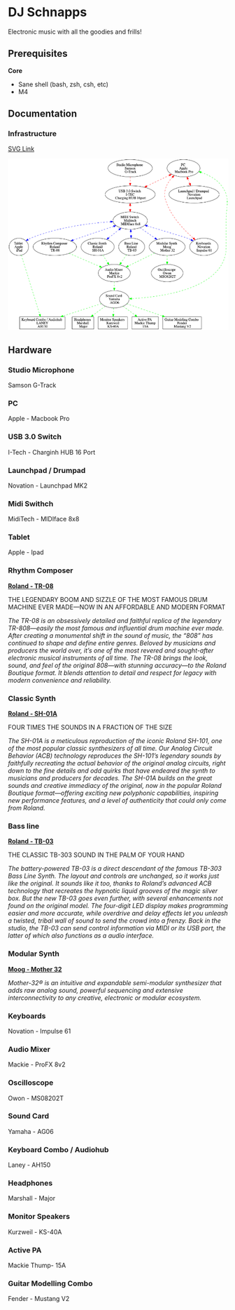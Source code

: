 # DJ Schnapps

Electronic music with all the goodies and frills!

## Prerequisites

**Core**

- Sane shell (bash, zsh, csh, etc)
- M4

## Documentation

### Infrastructure

[SVG Link](https://github.com/korczis/dj-schnapps/raw/master/assets/images/dots/infrastructure.svg)

![Infrastructure](https://github.com/korczis/dj-schnapps/raw/master/assets/images/dots/infrastructure.png)

## Hardware

### Studio Microphone

Samson G-Track


### PC

Apple - Macbook Pro


### USB 3.0 Switch

I-Tech - Charginh HUB 16 Port


### Launchpad / Drumpad

Novation - Launchpad MK2


###  Midi Swithch

MidiTech - MIDIface 8x8


### Tablet

Apple - Ipad


### Rhythm Composer

**[Roland - TR-08](https://www.roland.com/global/products/tr-08)**

THE LEGENDARY BOOM AND SIZZLE OF THE MOST FAMOUS DRUM MACHINE EVER MADE—NOW IN AN AFFORDABLE AND MODERN FORMAT

*The TR-08 is an obsessively detailed and faithful replica of the legendary TR-808—easily the most famous and influential drum machine ever made. After creating a monumental shift in the sound of music, the “808” has continued to shape and define entire genres. Beloved by musicians and producers the world over, it’s one of the most revered and sought-after electronic musical instruments of all time. The TR-08 brings the look, sound, and feel of the original 808—with stunning accuracy—to the Roland Boutique format. It blends attention to detail and respect for legacy with modern convenience and reliability.*

### Classic Synth

**[Roland - SH-01A](https://www.roland.com/global/products/sh-01a/)**

FOUR TIMES THE SOUNDS IN A FRACTION OF THE SIZE

*The SH-01A is a meticulous reproduction of the iconic Roland SH-101, one of the most popular classic synthesizers of all time. Our Analog Circuit Behavior (ACB) technology reproduces the SH-101’s legendary sounds by faithfully recreating the actual behavior of the original analog circuits, right down to the fine details and odd quirks that have endeared the synth to musicians and producers for decades. The SH-01A builds on the great sounds and creative immediacy of the original, now in the popular Roland Boutique format—offering exciting new polyphonic capabilities, inspiring new performance features, and a level of authenticity that could only come from Roland.*


### Bass line

**[Roland - TB-03](https://www.roland.com/global/products/tb-03/)**

THE CLASSIC TB-303 SOUND IN THE PALM OF YOUR HAND

*The battery-powered TB-03 is a direct descendant of the famous TB-303 Bass Line Synth. The layout and controls are unchanged, so it works just like the original. It sounds like it too, thanks to Roland’s advanced ACB technology that recreates the hypnotic liquid grooves of the magic silver box. But the new TB-03 goes even further, with several enhancements not found on the original model. The four-digit LED display makes programming easier and more accurate, while overdrive and delay effects let you unleash a twisted, tribal wall of sound to send the crowd into a frenzy. Back in the studio, the TB-03 can send control information via MIDI or its USB port, the latter of which also functions as a audio interface.*


### Modular Synth

**[Moog - Mother 32](https://www.moogmusic.com/products/mother-32)**

*Mother-32® is an intuitive and expandable semi-modular synthesizer that adds raw analog sound, powerful sequencing and extensive interconnectivity to any creative, electronic or modular ecosystem.*


### Keyboards

Novation - Impulse 61


### Audio Mixer

Mackie - ProFX 8v2


### Oscilloscope

Owon - MS08202T


### Sound Card

Yamaha - AG06


### Keyboard Combo / Audiohub

Laney - AH150


### Headphones

Marshall - Major


### Monitor Speakers

Kurzweil - KS-40A


### Active PA

Mackie Thump- 15A


### Guitar Modelling Combo

Fender - Mustang V2
